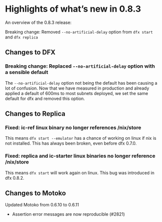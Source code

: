 # Highlights of what’s new in 0.8.3

An overview of the 0.8.3 release:

Breaking change: Removed `--no-artificial-delay` option from `dfx start` and `dfx replica`

## Changes to DFX

### Breaking change: Replaced `--no-artificial-delay` option with a sensible default

The `--no-artificial-delay` option not being the default has been causing a lot of confusion. Now that we have measured in production and already applied a default of 600ms to most subnets deployed, we set the same default for dfx and removed this option.

## Changes to Replica

### Fixed: ic-ref linux binary no longer references /nix/store

This means `dfx start --emulator` has a chance of working on linux if nix is not installed. This has always been broken, even before dfx 0.7.0.

### Fixed: replica and ic-starter linux binaries no longer reference /nix/store

This means `dfx start` will work again on linux. This bug was introduced in dfx 0.8.2.

## Changes to Motoko

Updated Motoko from 0.6.10 to 0.6.11

-   Assertion error messages are now reproducible (#2821)
